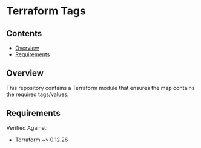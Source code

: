 # Terraform Tags

## Contents

- [Overview](#overview)
- [Requirements](#requirements)

## Overview

This repository contains a Terraform module that ensures the map contains the required tags/values.

## Requirements

Verified Against:

- Terraform ~> 0.12.26
